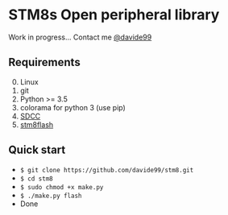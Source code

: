 STM8s Open peripheral library
=============================

Work in progress...
Contact me [@davide99](https://telegram.me/davide99)

Requirements
------------

0. Linux
1. git
2. Python >= 3.5
3. colorama for python 3 (use pip)
3. [SDCC](http://sdcc.sourceforge.net/snap.php)
4. [stm8flash](https://github.com/vdudouyt/stm8flash)

Quick start
-----------

* `$ git clone https://github.com/davide99/stm8.git`
* `$ cd stm8`
* `$ sudo chmod +x make.py`
* `$ ./make.py flash`
* Done
